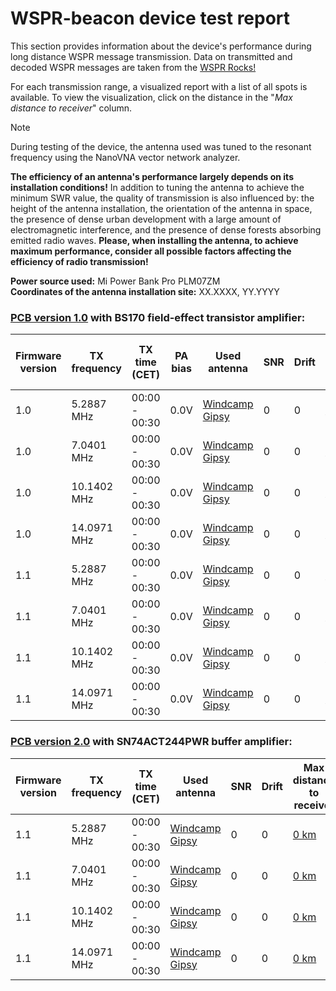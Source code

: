 # WSPR-beacon device test report

This section provides information about the device's performance during long distance WSPR message transmission. Data on transmitted and decoded WSPR messages are taken from the [WSPR Rocks!](http://wspr.rocks/)

For each transmission range, a visualized report with a list of all spots is available. To view the visualization, click on the distance in the "_Max distance to receiver_" column.

> [!NOTE]
>During testing of the device, the antenna used was tuned to the resonant frequency using the NanoVNA vector network analyzer.  
>
>**The efficiency of an antenna's performance largely depends on its installation conditions!** In addition to tuning the antenna to achieve the minimum SWR value, the quality of transmission is also influenced by: the height of the antenna installation, the orientation of the antenna in space, the presence of dense urban development with a large amount of electromagnetic interference, and the presence of dense forests absorbing emitted radio waves. **Please, when installing the antenna, to achieve maximum performance, consider all possible factors affecting the efficiency of radio transmission!**

**Power source used:** Mi Power Bank Pro PLM07ZM  
**Coordinates of the antenna installation site:** XX.XXXX, YY.YYYY

### [PCB version 1.0](https://github.com/IgrikXD/WSPR-beacon/releases/tag/wspr-beacon-1.0) with BS170 field-effect transistor amplifier:

| Firmware version | TX frequency | TX time (CET) | PA bias | Used antenna     | SNR | Drift | Max distance to receiver                         |
|------------------|--------------|---------------|---------|------------------|-----|-------|--------------------------------------------------|
| 1.0              | 5.2887 MHz   | 00:00 - 00:30 | 0.0V    | [Windcamp Gipsy] | 0   | 0     | [0 km](                                        ) |
| 1.0              | 7.0401 MHz   | 00:00 - 00:30 | 0.0V    | [Windcamp Gipsy] | 0   | 0     | [0 km](                                        ) |
| 1.0              | 10.1402 MHz  | 00:00 - 00:30 | 0.0V    | [Windcamp Gipsy] | 0   | 0     | [0 km](                                        ) |
| 1.0              | 14.0971 MHz  | 00:00 - 00:30 | 0.0V    | [Windcamp Gipsy] | 0   | 0     | [0 km](                                        ) |
| 1.1              | 5.2887 MHz   | 00:00 - 00:30 | 0.0V    | [Windcamp Gipsy] | 0   | 0     | [0 km](                                        ) |
| 1.1              | 7.0401 MHz   | 00:00 - 00:30 | 0.0V    | [Windcamp Gipsy] | 0   | 0     | [0 km](                                        ) |
| 1.1              | 10.1402 MHz  | 00:00 - 00:30 | 0.0V    | [Windcamp Gipsy] | 0   | 0     | [0 km](                                        ) |
| 1.1              | 14.0971 MHz  | 00:00 - 00:30 | 0.0V    | [Windcamp Gipsy] | 0   | 0     | [0 km](                                        ) |

### [PCB version 2.0](https://github.com/IgrikXD/WSPR-beacon/releases/tag/wspr-beacon-pcb-2.0) with SN74ACT244PWR buffer amplifier:

| Firmware version | TX frequency | TX time (CET) | Used antenna     | SNR | Drift | Max distance to receiver                         |
|------------------|--------------|---------------|------------------|-----|-------|--------------------------------------------------|
| 1.1              | 5.2887 MHz   | 00:00 - 00:30 | [Windcamp Gipsy] | 0   | 0     | [0 km](                                        ) |
| 1.1              | 7.0401 MHz   | 00:00 - 00:30 | [Windcamp Gipsy] | 0   | 0     | [0 km](                                        ) |
| 1.1              | 10.1402 MHz  | 00:00 - 00:30 | [Windcamp Gipsy] | 0   | 0     | [0 km](                                        ) |
| 1.1              | 14.0971 MHz  | 00:00 - 00:30 | [Windcamp Gipsy] | 0   | 0     | [0 km](                                        ) |

[Windcamp Gipsy]: https://www.windcamp.cn/productinfo/372468.html